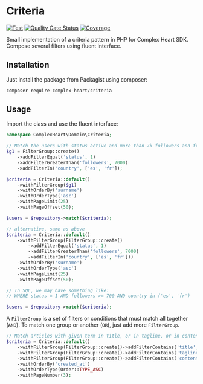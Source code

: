 # Criteria

[![Test](https://github.com/ComplexHeart/php-criteria/actions/workflows/test.yml/badge.svg)](https://github.com/ComplexHeart/php-criteria/actions/workflows/test.yml)
[![Quality Gate Status](https://sonarcloud.io/api/project_badges/measure?project=ComplexHeart_php-criteria&metric=alert_status)](https://sonarcloud.io/summary/new_code?id=ComplexHeart_php-criteria)
[![Coverage](https://sonarcloud.io/api/project_badges/measure?project=ComplexHeart_php-criteria&metric=coverage)](https://sonarcloud.io/summary/new_code?id=ComplexHeart_php-criteria)

Small implementation of a criteria pattern in PHP for Complex Heart SDK. Compose several filters using fluent
interface.

## Installation

Just install the package from Packagist using composer:

```bash
composer require complex-heart/criteria
```

## Usage

Import the class and use the fluent interface:

```php
namespace ComplexHeart\Domain\Criteria;

// Match the users with status active and more than 7k followers and from Spain and France
$g1 = FilterGroup::create()        
    ->addFilterEqual('status', 1)
    ->addFilterGreaterThan('followers', 7000)
    ->addFilterIn('country', ['es', 'fr']);

$criteria = Criteria::default()
    ->withFilterGroup($g1)
    ->withOrderBy('surname')
    ->withOrderType('asc')
    ->withPageLimit(25)
    ->withPageOffset(50);

$users = $repository->match($criteria);

// alternative, same as above
$criteria = Criteria::default()
    ->withFilterGroup(FilterGroup::create()
        ->addFilterEqual('status', 1)
        ->addFilterGreaterThan('followers', 7000)
        ->addFilterIn('country', ['es', 'fr']))
    ->withOrderBy('surname')
    ->withOrderType('asc')
    ->withPageLimit(25)
    ->withPageOffset(50);

// In SQL, we may have something like:
// WHERE status = 1 AND followers >= 700 AND country in ('es', 'fr')

$users = $repository->match($criteria);
```

A `FilterGroup` is a set of filters or conditions that must match all together (`AND`). To match one group or another
(`OR`), just add more `FilterGroup`.

```php
// Match articles with given term in title, or in tagline, or in content.
$criteria = Criteria::default()
    ->withFilterGroup(FilterGroup::create()->addFilterContains('title', $term))
    ->withFilterGroup(FilterGroup::create()->addFilterContains('tagline', $term))
    ->withFilterGroup(FilterGroup::create()->addFilterContains('content', $term))
    ->withOrderBy('created_at')
    ->withOrderType(Order::TYPE_ASC)
    ->withPageNumber(3);
```


